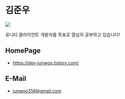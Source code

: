 # 김준우


<img src="https://img.shields.io/badge/HTML5-E34F26?style=flat-square&logo=HTML5&logoColor=white"/></a>

유니티 클라이언트 개발자를 목표로 열심히 공부하고 있습니다!

## HomePage

- https://dev-junwoo.tistory.com/

## E-Mail

- junwoo314@gmail.com
